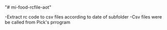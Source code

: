 "# mi-food-rcfile-aot" 

-Extract rc code to csv files according to date of subfolder
-Csv files were be called from Pick's prrogram
